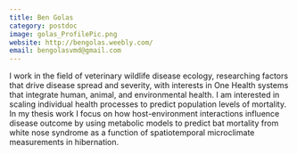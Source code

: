 ```yaml
---
title: Ben Golas
category: postdoc
image: golas_ProfilePic.png
website: http://bengolas.weebly.com/
email: bengolasvmd@gmail.com
---
```

I work in the field of veterinary wildlife disease ecology, researching factors that drive disease spread and severity, with interests in One Health systems that integrate human, animal, and environmental health. I am interested in scaling individual health processes to predict population levels of mortality. In my thesis work I focus on how host-environment interactions influence disease outcome by using metabolic models to predict bat mortality from white nose syndrome as a function of spatiotemporal microclimate measurements in hibernation.
